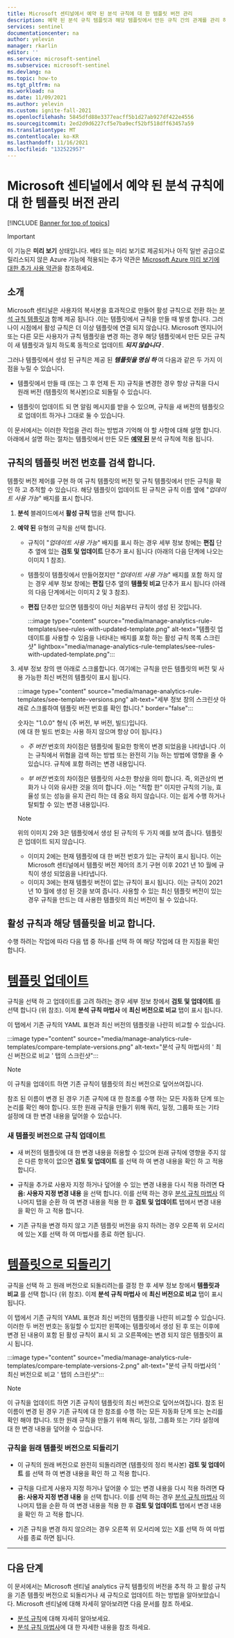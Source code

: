 ```yaml
---
title: Microsoft 센티널에서 예약 된 분석 규칙에 대 한 템플릿 버전 관리
description: 예약 된 분석 규칙 템플릿과 해당 템플릿에서 만든 규칙 간의 관계를 관리 하는 방법에 대해 알아봅니다. 템플릿에 대 한 업데이트를 규칙에 병합 하 고 규칙의 변경 내용을 원래 템플릿으로 다시 되돌립니다.
services: sentinel
documentationcenter: na
author: yelevin
manager: rkarlin
editor: ''
ms.service: microsoft-sentinel
ms.subservice: microsoft-sentinel
ms.devlang: na
ms.topic: how-to
ms.tgt_pltfrm: na
ms.workload: na
ms.date: 11/09/2021
ms.author: yelevin
ms.custom: ignite-fall-2021
ms.openlocfilehash: 5845dfd88e3377eacff5b1d27ab927df422e4556
ms.sourcegitcommit: 2ed2d9d6227cf5e7ba9ecf52bf518dff63457a59
ms.translationtype: MT
ms.contentlocale: ko-KR
ms.lasthandoff: 11/16/2021
ms.locfileid: "132522957"
---
```

# <a name="manage-template-versions-for-your-scheduled-analytics-rules-in-microsoft-sentinel"></a>Microsoft 센티널에서 예약 된 분석 규칙에 대 한 템플릿 버전 관리

[!INCLUDE [Banner for top of topics](./includes/banner.md)]

> [!IMPORTANT]
>
> 이 기능은 **미리 보기** 상태입니다. 베타 또는 미리 보기로 제공되거나 아직 일반 공급으로 릴리스되지 않은 Azure 기능에 적용되는 추가 약관은 [Microsoft Azure 미리 보기에 대한 추가 사용 약관](https://azure.microsoft.com/support/legal/preview-supplemental-terms/)을 참조하세요.

## <a name="introduction"></a>소개

Microsoft 센티널은 사용자의 복사본을 효과적으로 만들어 활성 규칙으로 전환 하는 [분석 규칙 템플릿과](detect-threats-built-in.md) 함께 제공 됩니다 .이는 템플릿에서 규칙을 만들 때 발생 합니다. 그러나이 시점에서 활성 규칙은 더 이상 템플릿에 연결 되지 않습니다. Microsoft 엔지니어 또는 다른 모든 사용자가 규칙 템플릿을 변경 하는 경우 해당 템플릿에서 만든 모든 규칙이 새 템플릿과 일치 하도록 동적으로 업데이트 ***되지 않습니다*** .

그러나 템플릿에서 생성 된 규칙은 제공 된 ***템플릿을 명심 하*** 여 다음과 같은 두 가지 이점을 누릴 수 있습니다.

- 템플릿에서 만들 때 (또는 그 후 언제 든 지) 규칙을 변경한 경우 항상 규칙을 다시 원래 버전 (템플릿의 복사본)으로 되돌릴 수 있습니다.

- 템플릿이 업데이트 되 면 알림 메시지를 받을 수 있으며, 규칙을 새 버전의 템플릿으로 업데이트 하거나 그대로 둘 수 있습니다.

이 문서에서는 이러한 작업을 관리 하는 방법과 기억해 야 할 사항에 대해 설명 합니다. 아래에서 설명 하는 절차는 템플릿에서 만든 모든 **[예약 된](detect-threats-built-in.md#scheduled)** 분석 규칙에 적용 됩니다.

## <a name="discover-your-rules-template-version-number"></a>규칙의 템플릿 버전 번호를 검색 합니다.

템플릿 버전 제어를 구현 하 여 규칙 템플릿의 버전 및 규칙 템플릿에서 만든 규칙을 확인 하 고 추적할 수 있습니다. 해당 템플릿이 업데이트 된 규칙은 규칙 이름 옆에 "*업데이트 사용 가능*" 배지를 표시 합니다.

1. **분석** 블레이드에서 **활성 규칙** 탭을 선택 합니다.

1. **예약 된** 유형의 규칙을 선택 합니다.  

    - 규칙이 "*업데이트 사용 가능*" 배지를 표시 하는 경우 세부 정보 창에는 **편집** 단추 옆에 있는 **검토 및 업데이트** 단추가 표시 됩니다 (아래의 다음 단계에 나오는 이미지 1 참조).

    - 템플릿이 템플릿에서 만들어졌지만 "*업데이트 사용 가능*" 배지를 포함 하지 않는 경우 세부 정보 창에는 **편집** 단추 옆의 **템플릿 비교** 단추가 표시 됩니다 (아래의 다음 단계에서는 이미지 2 및 3 참조).

    - **편집** 단추만 있으면 템플릿이 아닌 처음부터 규칙이 생성 된 것입니다.

        :::image type="content" source="media/manage-analytics-rule-templates/see-rules-with-updated-template.png" alt-text="템플릿 업데이트를 사용할 수 있음을 나타내는 배지를 포함 하는 활성 규칙 목록 스크린샷" lightbox="media/manage-analytics-rule-templates/see-rules-with-updated-template.png":::

1. 세부 정보 창의 맨 아래로 스크롤합니다. 여기에는 규칙을 만든 템플릿의 버전 및 사용 가능한 최신 버전의 템플릿이 표시 됩니다. 

    :::image type="content" source="media/manage-analytics-rule-templates/see-template-versions.png" alt-text="세부 정보 창의 스크린샷 아래로 스크롤하여 템플릿 버전 번호를 확인 합니다." border="false":::

    숫자는 "1.0.0" 형식 (주 버전, 부 버전, 빌드)입니다.  
    (에 대 한 빌드 번호는 사용 하지 않으며 항상 0이 됩니다.)

    - *주 버전* 번호의 차이점은 템플릿에 필요한 항목이 변경 되었음을 나타냅니다 .이는 규칙에서 위협을 검색 하는 방법 또는 완전히 기능 하는 방법에 영향을 줄 수 있습니다. 규칙에 포함 하려는 변경 내용입니다.

    - *부 버전* 번호의 차이점은 템플릿의 사소한 향상을 의미 합니다. 즉, 외관상의 변화가 나 이와 유사한 것을 의미 합니다 .이는 "적합 한" 이지만 규칙의 기능, 효율성 또는 성능을 유지 관리 하는 데 중요 하지 않습니다. 이는 쉽게 수행 하거나 탈퇴할 수 있는 변경 내용입니다.

    > [!NOTE]
    > 위의 이미지 2와 3은 템플릿에서 생성 된 규칙의 두 가지 예를 보여 줍니다. 템플릿은 업데이트 되지 않습니다.
    > - 이미지 2에는 현재 템플릿에 대 한 버전 번호가 있는 규칙이 표시 됩니다. 이는 Microsoft 센티널에서 템플릿 버전 제어의 초기 구현 이후 2021 년 10 월에 규칙이 생성 되었음을 나타냅니다.
    > - 이미지 3에는 현재 템플릿 버전이 없는 규칙이 표시 됩니다. 이는 규칙이 2021 년 10 월에 생성 된 것을 보여 줍니다. 사용할 수 있는 최신 템플릿 버전이 있는 경우 규칙을 만드는 데 사용한 템플릿의 최신 버전이 될 수 있습니다.

## <a name="compare-your-active-rule-with-its-template"></a>활성 규칙과 해당 템플릿을 비교 합니다.

수행 하려는 작업에 따라 다음 탭 중 하나를 선택 하 여 해당 작업에 대 한 지침을 확인 합니다.

# <a name="update-template"></a>[템플릿 업데이트](#tab/update)

규칙을 선택 하 고 업데이트를 고려 하려는 경우 세부 정보 창에서 **검토 및 업데이트** 를 선택 합니다 (위 참조). 이제 **분석 규칙 마법사** 에 **최신 버전으로 비교** 탭이 표시 됩니다.

이 탭에서 기존 규칙의 YAML 표현과 최신 버전의 템플릿을 나란히 비교할 수 있습니다. 

:::image type="content" source="media/manage-analytics-rule-templates/compare-template-versions.png" alt-text="분석 규칙 마법사의 ' 최신 버전으로 비교 ' 탭의 스크린샷":::

> [!NOTE]
> 이 규칙을 업데이트 하면 기존 규칙이 템플릿의 최신 버전으로 덮어쓰여집니다.

참조 된 이름이 변경 된 경우 기존 규칙에 대 한 참조를 수행 하는 모든 자동화 단계 또는 논리를 확인 해야 합니다. 또한 원래 규칙을 만들기 위해 쿼리, 일정, 그룹화 또는 기타 설정에 대 한 변경 내용을 덮어쓸 수 있습니다.

### <a name="update-your-rule-with-the-new-template-version"></a>새 템플릿 버전으로 규칙 업데이트

- 새 버전의 템플릿에 대 한 변경 내용을 허용할 수 있으며 원래 규칙에 영향을 주지 않은 다른 항목이 없으면 **검토 및 업데이트** 를 선택 하 여 변경 내용을 확인 하 고 적용 합니다. 

- 규칙을 추가로 사용자 지정 하거나 덮어쓸 수 있는 변경 내용을 다시 적용 하려면 **다음: 사용자 지정 변경 내용** 을 선택 합니다. 이를 선택 하는 경우 [분석 규칙 마법사](detect-threats-custom.md) 의 나머지 탭을 순환 하 여 변경 내용을 적용 한 후 **검토 및 업데이트** 탭에서 변경 내용을 확인 하 고 적용 합니다.

- 기존 규칙을 변경 하지 않고 기존 템플릿 버전을 유지 하려는 경우 오른쪽 위 모서리에 있는 X를 선택 하 여 마법사를 종료 하면 됩니다.

# <a name="revert-to-template"></a>[템플릿으로 되돌리기](#tab/revert)

규칙을 선택 하 고 원래 버전으로 되돌리려는를 결정 한 후 세부 정보 창에서 **템플릿과 비교** 를 선택 합니다 (위 참조). 이제 **분석 규칙 마법사** 에 **최신 버전으로 비교** 탭이 표시 됩니다.

이 탭에서 기존 규칙의 YAML 표현과 최신 버전의 템플릿을 나란히 비교할 수 있습니다. 이러한 두 버전 번호는 동일할 수 있지만 왼쪽에는 템플릿에서 생성 된 후 또는 이후에 변경 된 내용이 포함 된 활성 규칙이 표시 되 고 오른쪽에는 변경 되지 않은 템플릿이 표시 됩니다.

:::image type="content" source="media/manage-analytics-rule-templates/compare-template-versions-2.png" alt-text="분석 규칙 마법사의 ' 최신 버전으로 비교 ' 탭의 스크린샷":::

> [!NOTE]
> 이 규칙을 업데이트 하면 기존 규칙이 템플릿의 최신 버전으로 덮어쓰여집니다.
참조 된 이름이 변경 된 경우 기존 규칙에 대 한 참조를 수행 하는 모든 자동화 단계 또는 논리를 확인 해야 합니다. 또한 원래 규칙을 만들기 위해 쿼리, 일정, 그룹화 또는 기타 설정에 대 한 변경 내용을 덮어쓸 수 있습니다.

### <a name="revert-your-rule-to-its-original-template-version"></a>규칙을 원래 템플릿 버전으로 되돌리기

- 이 규칙의 원래 버전으로 완전히 되돌리려면 (템플릿의 정리 복사본) **검토 및 업데이트** 를 선택 하 여 변경 내용을 확인 하 고 적용 합니다. 

- 규칙을 다르게 사용자 지정 하거나 덮어쓸 수 있는 변경 내용을 다시 적용 하려면 **다음: 사용자 지정 변경 내용** 을 선택 합니다. 이를 선택 하는 경우 [분석 규칙 마법사](detect-threats-custom.md) 의 나머지 탭을 순환 하 여 변경 내용을 적용 한 후 **검토 및 업데이트** 탭에서 변경 내용을 확인 하 고 적용 합니다.

- 기존 규칙을 변경 하지 않으려는 경우 오른쪽 위 모서리에 있는 X를 선택 하 여 마법사를 종료 하면 됩니다.

---

## <a name="next-steps"></a>다음 단계
이 문서에서는 Microsoft 센티널 analytics 규칙 템플릿의 버전을 추적 하 고 활성 규칙을 기존 템플릿 버전으로 되돌리거나 새 규칙으로 업데이트 하는 방법을 알아보았습니다. Microsoft 센티널에 대해 자세히 알아보려면 다음 문서를 참조 하세요.

- [분석 규칙](detect-threats-built-in.md)에 대해 자세히 알아보세요.
- [분석 규칙 마법사](detect-threats-custom.md)에 대 한 자세한 내용을 참조 하세요.
